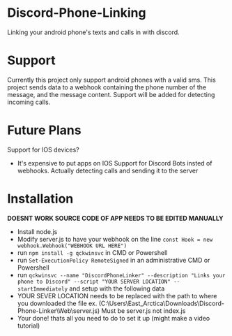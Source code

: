 # Discord-Phone-Linking
Linking your android phone's texts and calls in with discord.

# Support
Currently this project only support android phones with a valid sms.
This project sends data to a webhook containing the phone number of the message, and the message content. Support will be added for detecting incoming calls.

# Future Plans
Support for IOS devices?
 - It's expensive to put apps on IOS
Support for Discord Bots insted of webhooks.
Actually detecting calls and sending it to the server
# Installation
**DOESNT WORK SOURCE CODE OF APP NEEDS TO BE EDITED MANUALLY**
 - Install node.js
 - Modify server.js to have your webhook on the line ``const Hook = new webhook.Webhook("WEBHOOK URL HERE")``
 - run ``npm install -g qckwinsvc`` in CMD or Powershell
 - run ``Set-ExecutionPolicy RemoteSigned`` in an administrative CMD or Powershell
 - run ``qckwinsvc --name "DiscordPhoneLinker" --description "Links your phone to Discord" --script "YOUR SERVER LOCATION" --startImmediately`` and setup with the following data
 - YOUR SEVER LOCATION needs to be replaced with the path to where you downloaded the file ex. (C:\Users\East_Arctica\Downloads\Discord-Phone-Linker\Web\server.js) Must be server.js not index.js
 - Your done! thats all you need to do to set it up (might make a video tutorial)

